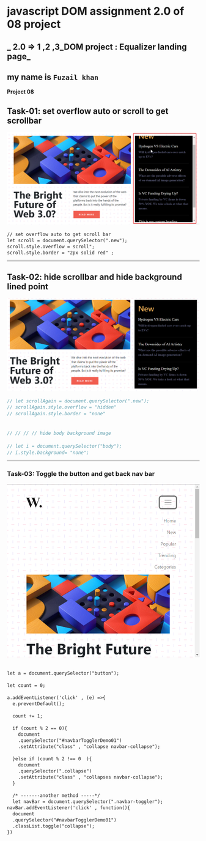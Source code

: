 # javascript DOM assignment 2.0 of 08 project
## _ 2.0 => 1 ,2 ,3_DOM project : Equalizer landing page_
## my name is `Fuzail khan`
**Project 08**
## Task-01: set overflow auto or scroll to get scrollbar

![](./DOM%20P8/ass8.1-after.png)
```javscript 
// set overflow auto to get scroll bar
let scroll = document.querySelector(".new");
scroll.style.overflow = scroll";
scroll.style.border = "2px solid red" ;
```

___

## Task-02: hide scrollbar and hide background lined point
![](./DOM%20P8/ass8.1-before.png)
```javascript
// let scrollAgain = document.querySelector(".new");
// scrollAgain.style.overflow = "hidden"
// scrollAgain.style.border = "none"


// // // // hide body background image

// let i = document.querySelector("body");
// i.style.background= "none";
```

---

### Task-03: Toggle the button and get back nav bar
![](./DOM%20P8/ass8.3-after.png)

```javscript 

let a = document.querySelector("button");

let count = 0;

a.addEventListener('click' , (e) =>{
  e.preventDefault();

  count += 1;

  if (count % 2 == 0){
    document
    .querySelector("#navbarTogglerDemo01")
    .setAttribute("class" , "collapse navbar-collapse");
  
  }else if (count % 2 !== 0  ){
    document
    .querySelector(".collapse")
    .setAttribute("class" , "collapses navbar-collapse");
  }

  /* -------another method -----*/
  let navBar = document.querySelector(".navbar-toggler");
navBar.addEventListener('click' , function(){
  document
  .querySelector("#navbarTogglerDemo01")
  .classList.toggle("collapse");
})

```
